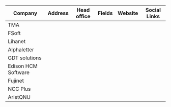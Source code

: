 | Company             | Address | Head office | Fields | Website | Social Links |
|---------------------|---------|-------------|--------|---------|--------------|
| TMA                 |         |             |        |         |              |
| FSoft               |         |             |        |         |              |
| Lihanet             |         |             |        |         |              |
| Alphaletter         |         |             |        |         |              |
| GDT solutions       |         |             |        |         |              |
| Edison HCM Software |         |             |        |         |              |
| Fujinet             |         |             |        |         |              |
| NCC Plus            |         |             |        |         |              |
| AristQNU            |         |             |        |         |              |
